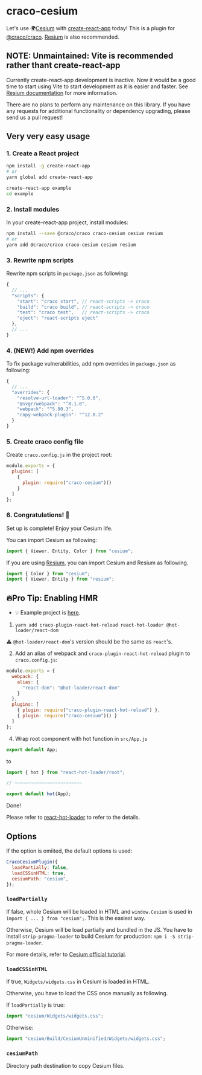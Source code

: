 # craco-cesium

Let's use 🌍[Cesium](https://cesiumjs.org) with [create-react-app](https://github.com/facebook/create-react-app) today! This is a plugin for [@craco/craco](https://github.com/sharegate/craco). [Resium](https://resium.darwineducation.com) is also recommended.

## NOTE: Unmaintained: Vite is recommended rather thant create-react-app

Currently create-react-app development is inactive. Now it would be a good time to start using Vite to start development as it is easier and faster. See [Resium documentation](https://resium.reearth.io/installation#5-vite) for more information.

There are no plans to perform any maintenance on this library. If you have any requests for additional functionality or dependency upgrading, please send us a pull request!

## Very very easy usage

### 1. Create a React project

```sh
npm install -g create-react-app
# or
yarn global add create-react-app

create-react-app example
cd example
```

### 2. Install modules

In your create-react-app project, install modules:

```sh
npm install --save @craco/craco craco-cesium cesium resium
# or
yarn add @craco/craco craco-cesium cesium resium
```

### 3. Rewrite npm scripts

Rewrite npm scripts in `package.json` as following:

```js
{
  // ...
  "scripts": {
    "start": "craco start", // react-scripts -> craco
    "build": "craco build", // react-scripts -> craco
    "test": "craco test",   // react-scripts -> craco
    "eject": "react-scripts eject"
  },
  // ...
}
```

### 4. (NEW!) Add npm overrides

To fix package vulnerabilities, add npm overrides in `package.json` as following:

```js
{
  // ...
  "overrides": {
    "resolve-url-loader": "^5.0.0",
    "@svgr/webpack": "^8.1.0",
    "webpack": "^5.90.3",
    "copy-webpack-plugin": "^12.0.2"
  }
}
```

### 5. Create craco config file

Create `craco.config.js` in the project root:

```js
module.exports = {
  plugins: [
    {
      plugin: require("craco-cesium")()
    }
  ]
};
```

### 6. Congratulations! 🎉

Set up is complete! Enjoy your Cesium life.

You can import Cesium as following:

```js
import { Viewer, Entity, Color } from "cesium";
```

If you are using [Resium](https://resium.darwineducation.com), you can import Cesium and Resium as following.

```js
import { Color } from "cesium";
import { Viewer, Entity } from "resium";
```

## 🔥Pro Tip: Enabling HMR

- 💡 Example project is [here](https://github.com/rot1024/create-react-app-cesium-example).

1. `yarn add craco-plugin-react-hot-reload react-hot-loader @hot-loader/react-dom`

⚠️ `@hot-loader/react-dom`'s version should be the same as `react`'s.

2. Add an alias of webpack and `craco-plugin-react-hot-reload` plugin to `craco.config.js`:

```js
module.exports = {
  webpack: {
    alias: {
      "react-dom": "@hot-loader/react-dom"
    }
  },
  plugins: [
    { plugin: require("craco-plugin-react-hot-reload") },
    { plugin: require("craco-cesium")() }
  ]
};
```

4. Wrap root component with hot function in `src/App.js`

```js
export default App;
```

to

```js
import { hot } from "react-hot-loader/root";

// ~~~~~~~~~~~~~~~~~~~~~~~~~

export default hot(App);
```

Done!

Please refer to [react-hot-loader](https://github.com/gaearon/react-hot-loader) to refer to the details.

## Options

If the option is omiited, the default options is used:

```js
CracoCesiumPlugin({
  loadPartially: false,
  loadCSSinHTML: true,
  cesiumPath: "cesium",
});
```

### `loadPartially`

If false, whole Cesium will be loaded in HTML and `window.Cesium` is used in `import { ... } from "cesium";`. This is the easiest way.

Otherwise, Cesium will be load partially and bundled in the JS. You have to install `strip-pragma-loader` to build Cesium for production: `npm i -S strip-pragma-loader`.

For more details, refer to [Cesium official tutorial](https://cesium.com/docs/tutorials/cesium-and-webpack/).

### `loadCSSinHTML`

If true, `Widgets/widgets.css` in Cesium is loaded in HTML.

Otherwise, you have to load the CSS once manually as following.

If `loadPartially` is true:

```js
import "cesium/Widgets/widgets.css";
```

Otherwise:

```js
import "cesium/Build/CesiumUnminified/Widgets/widgets.css";
```

### `cesiumPath`

Directory path destination to copy Cesium files.
